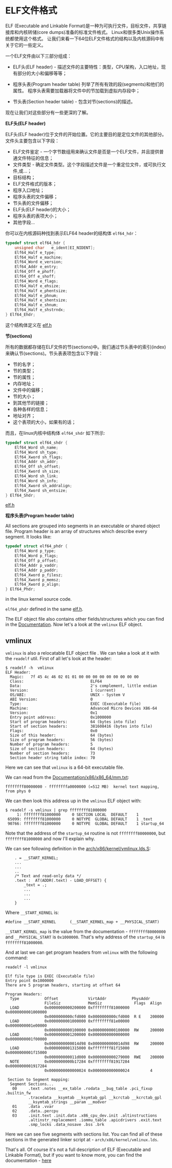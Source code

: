 ELF文件格式
================================================================================

ELF (Executable and Linkable Format)是一种为可执行文件，目标文件，共享链接库和内核转储(core dumps)准备的标准文件格式。 Linux和很多类Unix操作系统都使用这个格式。 让我们来看一下64位ELF文件格式的结构以及内核源码中有关于它的一些定义。

一个ELF文件由以下三部分组成：

* ELF头(ELF header) - 描述文件的主要特性：类型，CPU架构，入口地址，现有部分的大小和偏移等等；

* 程序头表(Program header table) 列举了所有有效的段(segments)和他们的属性。 程序头表需要加载器将文件中的节加载到虚拟内存段中；

* 节头表(Section header table) - 包含对节(sections)的描述。

现在让我们对这些部分有一些更深的了解。

**ELF头(ELF header)**

ELF头(ELF header)位于文件的开始位置。它的主要目的是定位文件的其他部分。文件头主要包含以下字段：

* ELF文件鉴定 - 一个字节数组用来确认文件是否是一个ELF文件，并且提供普通文件特征的信息；
* 文件类型 - 确定文件类型。这个字段描述文件是一个重定位文件，或可执行文件,或...；
* 目标结构；
* ELF文件格式的版本；
* 程序入口地址；
* 程序头表的文件偏移；
* 节头表的文件偏移；
* ELF头(ELF header)的大小；
* 程序头表的表项大小；
* 其他字段...

你可以在内核源码种找到表示ELF64 header的结构体 `elf64_hdr`：

```C
typedef struct elf64_hdr {
	unsigned char	e_ident[EI_NIDENT];
	Elf64_Half e_type;
	Elf64_Half e_machine;
	Elf64_Word e_version;
	Elf64_Addr e_entry;
	Elf64_Off e_phoff;
	Elf64_Off e_shoff;
	Elf64_Word e_flags;
	Elf64_Half e_ehsize;
	Elf64_Half e_phentsize;
	Elf64_Half e_phnum;
	Elf64_Half e_shentsize;
	Elf64_Half e_shnum;
	Elf64_Half e_shstrndx;
} Elf64_Ehdr;
```

这个结构体定义在 [elf.h](https://github.com/torvalds/linux/blob/master/include/uapi/linux/elf.h#L220)

**节(sections)**

所有的数据都存储在ELF文件的节(sections)中。我们通过节头表中的索引(index)来确认节(sections)。节头表表项包含以下字段：

* 节的名字；
* 节的类型；
* 节的属性；
* 内存地址；
* 文件中的偏移；
* 节的大小；
* 到其他节的链接；
* 各种各样的信息；
* 地址对齐；
* 这个表项的大小，如果有的话；

而且，在linux内核中结构体 `elf64_shdr` 如下所示:

```C
typedef struct elf64_shdr {
	Elf64_Word sh_name;
	Elf64_Word sh_type;
	Elf64_Xword sh_flags;
	Elf64_Addr sh_addr;
	Elf64_Off sh_offset;
	Elf64_Xword sh_size;
	Elf64_Word sh_link;
	Elf64_Word sh_info;
	Elf64_Xword sh_addralign;
	Elf64_Xword sh_entsize;
} Elf64_Shdr;
```

[elf.h](https://github.com/torvalds/linux/blob/master/include/uapi/linux/elf.h#L312)

**程序头表(Program header table)**

All sections are grouped into segments in an executable or shared object file. Program header is an array of structures which describe every segment. It looks like:

```C
typedef struct elf64_phdr {
	Elf64_Word p_type;
	Elf64_Word p_flags;
	Elf64_Off p_offset;
	Elf64_Addr p_vaddr;
	Elf64_Addr p_paddr;
	Elf64_Xword p_filesz;
	Elf64_Xword p_memsz;
	Elf64_Xword p_align;
} Elf64_Phdr;
```

in the linux kernel source code.

`elf64_phdr` defined in the same [elf.h](https://github.com/torvalds/linux/blob/master/include/uapi/linux/elf.h#L254).

The ELF object file also contains other fields/structures which you can find in the [Documentation](http://www.uclibc.org/docs/elf-64-gen.pdf). Now let's a look at the `vmlinux` ELF object.

vmlinux
--------------------------------------------------------------------------------

`vmlinux` is also a relocatable ELF object file . We can take a look at it with the `readelf` util. First of all let's look at the header:

```
$ readelf -h  vmlinux
ELF Header:
  Magic:   7f 45 4c 46 02 01 01 00 00 00 00 00 00 00 00 00 
  Class:                             ELF64
  Data:                              2's complement, little endian
  Version:                           1 (current)
  OS/ABI:                            UNIX - System V
  ABI Version:                       0
  Type:                              EXEC (Executable file)
  Machine:                           Advanced Micro Devices X86-64
  Version:                           0x1
  Entry point address:               0x1000000
  Start of program headers:          64 (bytes into file)
  Start of section headers:          381608416 (bytes into file)
  Flags:                             0x0
  Size of this header:               64 (bytes)
  Size of program headers:           56 (bytes)
  Number of program headers:         5
  Size of section headers:           64 (bytes)
  Number of section headers:         73
  Section header string table index: 70
```

Here we can see that `vmlinux` is a 64-bit executable file.

We can read from the [Documentation/x86/x86_64/mm.txt](https://github.com/torvalds/linux/blob/master/Documentation/x86/x86_64/mm.txt#L19):

```
ffffffff80000000 - ffffffffa0000000 (=512 MB)  kernel text mapping, from phys 0
```

We can then look this address up in the `vmlinux` ELF object with:

```
$ readelf -s vmlinux | grep ffffffff81000000
     1: ffffffff81000000     0 SECTION LOCAL  DEFAULT    1 
 65099: ffffffff81000000     0 NOTYPE  GLOBAL DEFAULT    1 _text
 90766: ffffffff81000000     0 NOTYPE  GLOBAL DEFAULT    1 startup_64
```

Note that the address of the `startup_64` routine is not `ffffffff80000000`, but `ffffffff81000000` and now I'll explain why.

We can see following definition in the [arch/x86/kernel/vmlinux.lds.S](https://github.com/torvalds/linux/blob/master/arch/x86/kernel/vmlinux.lds.S):

```
    . = __START_KERNEL;
	...
	...
	..
	/* Text and read-only data */
	.text :  AT(ADDR(.text) - LOAD_OFFSET) {
		_text = .;
		...
		...
		...
	}
```

Where `__START_KERNEL` is:

```
#define __START_KERNEL		(__START_KERNEL_map + __PHYSICAL_START)
```

`__START_KERNEL_map` is the value from the documentation - `ffffffff80000000` and `__PHYSICAL_START` is `0x1000000`. That's why address of the `startup_64` is `ffffffff81000000`.

And at last we can get program headers from `vmlinux` with the following command:

```
readelf -l vmlinux

Elf file type is EXEC (Executable file)
Entry point 0x1000000
There are 5 program headers, starting at offset 64

Program Headers:
  Type           Offset             VirtAddr           PhysAddr
                 FileSiz            MemSiz              Flags  Align
  LOAD           0x0000000000200000 0xffffffff81000000 0x0000000001000000
                 0x0000000000cfd000 0x0000000000cfd000  R E    200000
  LOAD           0x0000000001000000 0xffffffff81e00000 0x0000000001e00000
                 0x0000000000100000 0x0000000000100000  RW     200000
  LOAD           0x0000000001200000 0x0000000000000000 0x0000000001f00000
                 0x0000000000014d98 0x0000000000014d98  RW     200000
  LOAD           0x0000000001315000 0xffffffff81f15000 0x0000000001f15000
                 0x000000000011d000 0x0000000000279000  RWE    200000
  NOTE           0x0000000000b17284 0xffffffff81917284 0x0000000001917284
                 0x0000000000000024 0x0000000000000024         4

 Section to Segment mapping:
  Segment Sections...
   00     .text .notes __ex_table .rodata __bug_table .pci_fixup .builtin_fw
          .tracedata __ksymtab __ksymtab_gpl __kcrctab __kcrctab_gpl
		  __ksymtab_strings __param __modver 
   01     .data .vvar 
   02     .data..percpu 
   03     .init.text .init.data .x86_cpu_dev.init .altinstructions
          .altinstr_replacement .iommu_table .apicdrivers .exit.text
		  .smp_locks .data_nosave .bss .brk
```

Here we can see five segments with sections list. You can find all of these sections in the generated linker script at - `arch/x86/kernel/vmlinux.lds`.

That's all. Of course it's not a full description of ELF (Executable and Linkable Format), but if you want to know more, you can find the documentation - [here](http://www.uclibc.org/docs/elf-64-gen.pdf)
